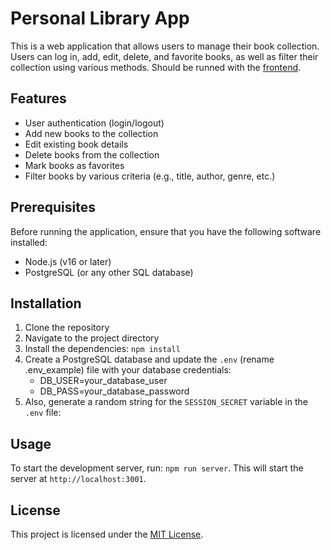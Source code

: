 # Personal Library App

This is a web application that allows users to manage their book collection. Users can log in, add, edit, delete, and favorite books, as well as filter their collection using various methods.
Should be runned with the [frontend](https://github.com/Alexandre-Luiz/personal-library-frontend).

## Features

- User authentication (login/logout)
- Add new books to the collection
- Edit existing book details
- Delete books from the collection
- Mark books as favorites
- Filter books by various criteria (e.g., title, author, genre, etc.)

## Prerequisites

Before running the application, ensure that you have the following software installed:

- Node.js (v16 or later)
- PostgreSQL (or any other SQL database)

## Installation

1. Clone the repository
2. Navigate to the project directory
3. Install the dependencies: `npm install`
4. Create a PostgreSQL database and update the `.env` (rename .env_example) file with your database credentials:
	* DB_USER=your_database_user
	* DB_PASS=your_database_password
6. Also, generate a random string for the `SESSION_SECRET` variable in the `.env` file:

## Usage

To start the development server, run: `npm run server`. This will start the server at `http://localhost:3001`.

## License

This project is licensed under the [MIT License](LICENSE).
